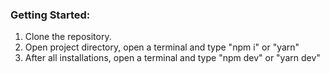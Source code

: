 ### Getting Started:
1) Clone the repository.
2) Open project directory, open a terminal and type "npm i" or "yarn"
3) After all installations, open a terminal and type "npm dev" or "yarn dev"
